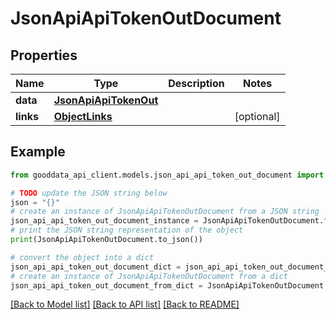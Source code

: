 # JsonApiApiTokenOutDocument


## Properties

Name | Type | Description | Notes
------------ | ------------- | ------------- | -------------
**data** | [**JsonApiApiTokenOut**](JsonApiApiTokenOut.md) |  | 
**links** | [**ObjectLinks**](ObjectLinks.md) |  | [optional] 

## Example

```python
from gooddata_api_client.models.json_api_api_token_out_document import JsonApiApiTokenOutDocument

# TODO update the JSON string below
json = "{}"
# create an instance of JsonApiApiTokenOutDocument from a JSON string
json_api_api_token_out_document_instance = JsonApiApiTokenOutDocument.from_json(json)
# print the JSON string representation of the object
print(JsonApiApiTokenOutDocument.to_json())

# convert the object into a dict
json_api_api_token_out_document_dict = json_api_api_token_out_document_instance.to_dict()
# create an instance of JsonApiApiTokenOutDocument from a dict
json_api_api_token_out_document_from_dict = JsonApiApiTokenOutDocument.from_dict(json_api_api_token_out_document_dict)
```
[[Back to Model list]](../README.md#documentation-for-models) [[Back to API list]](../README.md#documentation-for-api-endpoints) [[Back to README]](../README.md)


